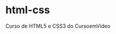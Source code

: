 # html-css
 Curso de HTML5 e CSS3 do CursoemVideo

 <a href="./projetos exercicios/ex android revisado/index2.html" target="_blank">